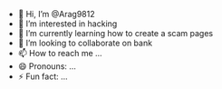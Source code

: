 - 👋 Hi, I’m @Arag9812
- 👀 I’m interested in hacking
- 🌱 I’m currently learning how to create a scam pages
- 💞️ I’m looking to collaborate on bank
- 📫 How to reach me ...
- 😄 Pronouns: ...
- ⚡ Fun fact: ...

<!---
Arag9812/Arag9812 is a ✨ special ✨ repository because its `README.md` (this file) appears on your GitHub profile.
You can click the Preview link to take a look at your changes.
--->
